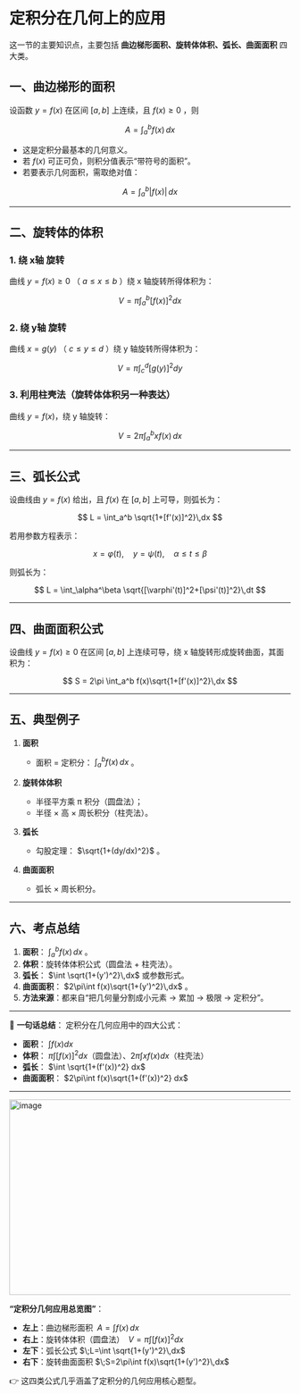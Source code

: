 # 定积分在几何上的应用
这一节的主要知识点，主要包括 **曲边梯形面积、旋转体体积、弧长、曲面面积** 四大类。



## 一、曲边梯形的面积

设函数 $y=f(x)$ 在区间 $[a,b]$ 上连续，且 $f(x)\ge 0$ ，则

$$
A = \int_a^b f(x)\,dx
$$

* 这是定积分最基本的几何意义。
* 若 $f(x)$ 可正可负，则积分值表示“带符号的面积”。
* 若要表示几何面积，需取绝对值：

$$
A=\int_a^b |f(x)|\,dx
$$

---

## 二、旋转体的体积

### 1. 绕 **x轴** 旋转

曲线 $y=f(x)\ge 0$ （ $a\le x\le b$ ）绕 x 轴旋转所得体积为：

$$
V = \pi \int_a^b [f(x)]^2 dx
$$

### 2. 绕 **y轴** 旋转

曲线 $x=g(y)$ （ $c\le y\le d$ ）绕 y 轴旋转所得体积为：

$$
V = \pi \int_c^d [g(y)]^2 dy
$$

### 3. 利用柱壳法（旋转体体积另一种表达）

曲线 $y=f(x)$，绕 y 轴旋转：

$$
V = 2\pi \int_a^b x f(x)\,dx
$$

---

## 三、弧长公式

设曲线由 $y=f(x)$ 给出，且 $f(x)$ 在 $[a,b]$ 上可导，则弧长为：

$$
L = \int_a^b \sqrt{1+[f'(x)]^2}\,dx
$$

若用参数方程表示：

$$
x=\varphi(t),\quad y=\psi(t),\quad \alpha \le t \le \beta
$$

则弧长为：

$$
L = \int_\alpha^\beta \sqrt{[\varphi'(t)]^2+[\psi'(t)]^2}\,dt
$$

---

## 四、曲面面积公式

设曲线 $y=f(x)\ge 0$ 在区间 $[a,b]$ 上连续可导，绕 x 轴旋转形成旋转曲面，其面积为：

$$
S = 2\pi \int_a^b f(x)\sqrt{1+[f'(x)]^2}\,dx
$$

---

## 五、典型例子

1. **面积**

   * 面积 = 定积分： $\int_a^b f(x)\,dx$ 。
2. **旋转体体积**

   * 半径平方乘 π 积分（圆盘法）；
   * 半径 × 高 × 周长积分（柱壳法）。
3. **弧长**

   * 勾股定理： $\sqrt{1+(dy/dx)^2}$ 。
4. **曲面面积**

   * 弧长 × 周长积分。

---

## 六、考点总结

1. **面积**： $\int_a^b f(x)\,dx$ 。
2. **体积**：旋转体体积公式（圆盘法 + 柱壳法）。
3. **弧长**： $\int \sqrt{1+(y')^2}\,dx$ 或参数形式。
4. **曲面面积**： $2\pi\int f(x)\sqrt{1+(y')^2}\,dx$ 。
5. **方法来源**：都来自“把几何量分割成小元素 → 累加 → 极限 → 定积分”。

---

📌 **一句话总结**：
定积分在几何应用中的四大公式：

* **面积**： $\int f(x)dx$
* **体积**： $\pi\int [f(x)]^2 dx$（圆盘法）、$2\pi\int x f(x) dx$（柱壳法）
* **弧长**： $\int \sqrt{1+(f'(x))^2} dx$
* **曲面面积**： $2\pi\int f(x)\sqrt{1+(f'(x))^2} dx$

---
<img width="600" height="350" alt="image" src="https://github.com/user-attachments/assets/2e4e33fe-ac97-4e98-a9da-e7be16cfe00d" />

 **“定积分几何应用总览图”**：

* **左上**：曲边梯形面积 $\;A=\int f(x)\,dx$
* **右上**：旋转体体积（圆盘法） $\;V=\pi\int [f(x)]^2 dx$
* **左下**：弧长公式 $\;L=\int \sqrt{1+(y')^2}\,dx$
* **右下**：旋转曲面面积 $\;S=2\pi\int f(x)\sqrt{1+(y')^2}\,dx$

👉 这四类公式几乎涵盖了定积分的几何应用核心题型。




